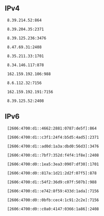 ## IPv4
```
 8.39.214.52:864
```
```
 8.39.204.35:2371
```
```
 8.39.125.236:3476
```
```
 8.47.69.31:2408
```
```
 8.35.211.33:1701
```
```
 8.34.146.117:878
```
```
 162.159.192.106:988
```
```
 8.6.112.32:7156
```
```
 162.159.192.191:7156
```
```
 8.39.125.52:2408
```

## IPv6
```
 [2606:4700:d1::4662:2881:0787:de5f]:864
```
```
 [2606:4700:d1::c3f1:24f4:b5d5:4ad5]:2371
```
```
 [2606:4700:d1::ad0d:1a3a:dbd0:56d3]:3476
```
```
 [2606:4700:d1::7bf7:352d:f4f4:1f8e]:2408
```
```
 [2606:4700:d0::1ea5:3ea3:0907:df30]:1701
```
```
 [2606:4700:d0::817a:1d21:2d2f:07f5]:878
```
```
 [2606:4700:d1::54f2:36d9:c07f:507b]:988
```
```
 [2606:4700:d1::e742:8f59:433d:1ada]:7156
```
```
 [2606:4700:d0::0bfb:cec4:1c91:2c2e]:7156
```
```
 [2606:4700:d0::c0a0:4147:0366:1a86]:2408
```
